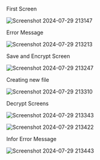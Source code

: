 First Screen

![Screenshot 2024-07-29 213147](https://github.com/user-attachments/assets/b60599be-9a38-41b6-a0bb-fb5e066de22c)


Error Message


![Screenshot 2024-07-29 213213](https://github.com/user-attachments/assets/e573d029-4c48-4dad-b535-401c3162add5)


Save and Encrypt Screen


![Screenshot 2024-07-29 213247](https://github.com/user-attachments/assets/d06e1d34-2a1d-4c3f-97b3-7ad72b83df5e)


Creating new file


![Screenshot 2024-07-29 213310](https://github.com/user-attachments/assets/9fb51efe-edb2-4e9f-b409-a85ef749fa17)


Decrypt Screens


![Screenshot 2024-07-29 213343](https://github.com/user-attachments/assets/86e4e17e-d96c-4595-8126-9a7f8f6afbde)




![Screenshot 2024-07-29 213422](https://github.com/user-attachments/assets/d5f53b73-6663-4b12-9ddc-99c2faaa78c8)



Infor Error Message


![Screenshot 2024-07-29 213443](https://github.com/user-attachments/assets/757866de-6a02-4eb0-a6ee-23c59f59813f)
